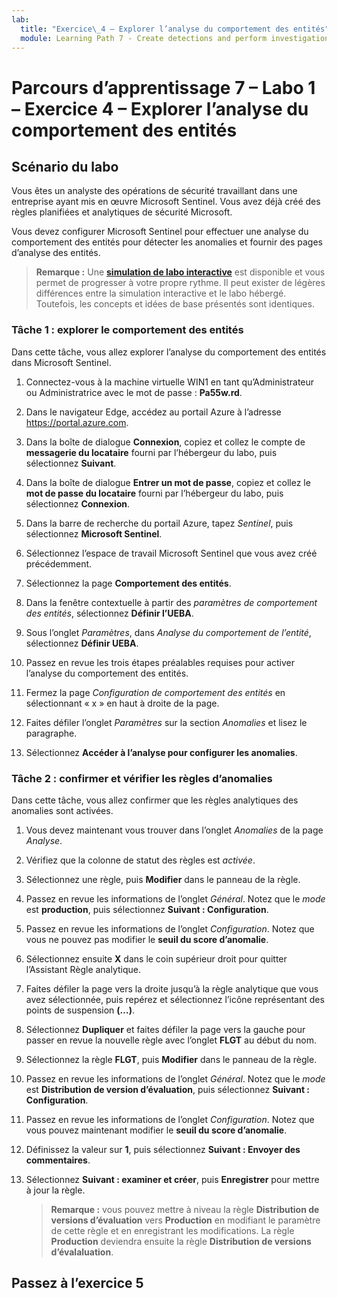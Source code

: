 ```yaml
---
lab:
  title: "Exercice\_4 – Explorer l’analyse du comportement des entités"
  module: Learning Path 7 - Create detections and perform investigations using Microsoft Sentinel
---
```


# Parcours d’apprentissage 7 – Labo 1 – Exercice 4 – Explorer l’analyse du comportement des entités

## Scénario du labo

Vous êtes un analyste des opérations de sécurité travaillant dans une entreprise ayant mis en œuvre Microsoft Sentinel. Vous avez déjà créé des règles planifiées et analytiques de sécurité Microsoft. 


Vous devez configurer Microsoft Sentinel pour effectuer une analyse du comportement des entités pour détecter les anomalies et fournir des pages d’analyse des entités.

>**Remarque :** Une **[simulation de labo interactive](https://mslabs.cloudguides.com/guides/SC-200%20Lab%20Simulation%20-%20Explore%20entity%20behavior%20analytics)** est disponible et vous permet de progresser à votre propre rythme. Il peut exister de légères différences entre la simulation interactive et le labo hébergé. Toutefois, les concepts et idées de base présentés sont identiques. 

### Tâche 1 : explorer le comportement des entités 

Dans cette tâche, vous allez explorer l’analyse du comportement des entités dans Microsoft Sentinel.

1. Connectez-vous à la machine virtuelle WIN1 en tant qu’Administrateur ou Administratrice avec le mot de passe : **Pa55w.rd**.  

1. Dans le navigateur Edge, accédez au portail Azure à l’adresse https://portal.azure.com.

1. Dans la boîte de dialogue **Connexion**, copiez et collez le compte de **messagerie du locataire** fourni par l’hébergeur du labo, puis sélectionnez **Suivant**.

1. Dans la boîte de dialogue **Entrer un mot de passe**, copiez et collez le **mot de passe du locataire** fourni par l’hébergeur du labo, puis sélectionnez **Connexion**.

1. Dans la barre de recherche du portail Azure, tapez *Sentinel*, puis sélectionnez **Microsoft Sentinel**.

1. Sélectionnez l’espace de travail Microsoft Sentinel que vous avez créé précédemment.

1. Sélectionnez la page **Comportement des entités**.

1. Dans la fenêtre contextuelle à partir des *paramètres de comportement des entités*, sélectionnez **Définir l’UEBA**.

1. Sous l’onglet *Paramètres*, dans *Analyse du comportement de l’entité*, sélectionnez **Définir UEBA**.

1. Passez en revue les trois étapes préalables requises pour activer l’analyse du comportement des entités.

1. Fermez la page *Configuration de comportement des entités* en sélectionnant « x » en haut à droite de la page.

1. Faites défiler l’onglet *Paramètres* sur la section *Anomalies* et lisez le paragraphe.

1. Sélectionnez **Accéder à l’analyse pour configurer les anomalies**.


### Tâche 2 : confirmer et vérifier les règles d’anomalies

Dans cette tâche, vous allez confirmer que les règles analytiques des anomalies sont activées.

1. Vous devez maintenant vous trouver dans l’onglet *Anomalies* de la page *Analyse*.

1. Vérifiez que la colonne de statut des règles est *activée*.

1. Sélectionnez une règle, puis **Modifier** dans le panneau de la règle.

1. Passez en revue les informations de l’onglet *Général*. Notez que le *mode* est **production**, puis sélectionnez **Suivant : Configuration**.

1. Passez en revue les informations de l’onglet *Configuration*. Notez que vous ne pouvez pas modifier le **seuil du score d’anomalie**.

1. Sélectionnez ensuite **X** dans le coin supérieur droit pour quitter l’Assistant Règle analytique.

1. Faites défiler la page vers la droite jusqu’à la règle analytique que vous avez sélectionnée, puis repérez et sélectionnez l’icône représentant des points de suspension **(…)**.

1. Sélectionnez **Dupliquer** et faites défiler la page vers la gauche pour passer en revue la nouvelle règle avec l’onglet **FLGT** au début du nom.

1. Sélectionnez la règle **FLGT**, puis **Modifier** dans le panneau de la règle.

1. Passez en revue les informations de l’onglet *Général*. Notez que le *mode* est **Distribution de version d’évaluation**, puis sélectionnez **Suivant : Configuration**.

1. Passez en revue les informations de l’onglet *Configuration*. Notez que vous pouvez maintenant modifier le **seuil du score d’anomalie**.

1. Définissez la valeur sur **1**, puis sélectionnez **Suivant : Envoyer des commentaires**.

1. Sélectionnez **Suivant : examiner et créer**, puis **Enregistrer** pour mettre à jour la règle.

    >**Remarque :** vous pouvez mettre à niveau la règle **Distribution de versions d’évaluation** vers **Production** en modifiant le paramètre de cette règle et en enregistrant les modifications. La règle **Production** deviendra ensuite la règle **Distribution de versions d’évalaluation**.
    

## Passez à l’exercice 5
